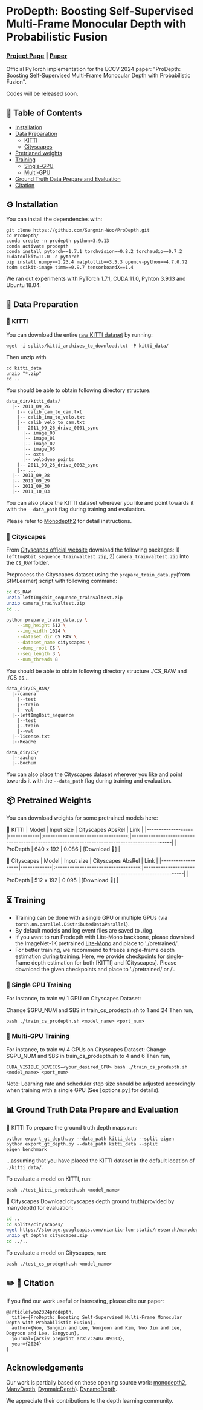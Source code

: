 # ProDepth: Boosting Self-Supervised Multi-Frame Monocular Depth with Probabilistic Fusion
### [Project Page](https://sungmin-woo.github.io/prodepth/) | [Paper](https://arxiv.org/pdf/2407.09303)

Official PyTorch implementation for the ECCV 2024 paper: "ProDepth: Boosting Self-Supervised Multi-Frame Monocular Depth with Probabilistic Fusion". 

Codes will be released soon.

## 👀 Table of Contents
- [Installation](#installation)
- [Data Preparation](#data-preparation)
  - [KITTI](#-KITTI)
  - [Cityscapes](#-Cityscapes)
- [Pretrianed weights](#-pretrained-weights)
- [Training](#training)
  - [Single-GPU](#-single-gpu-training)
  - [Multi-GPU](#-multi-gpu-training)
- [Ground Truth Data Prepare and Evaluation](#evaluation)
- [Citation](#citation)

## ⚙️ Installation
You can install the dependencies with:
```
git clone https://github.com/Sungmin-Woo/ProDepth.git
cd ProDepth/
conda create -n prodepth python=3.9.13
conda activate prodepth
conda install pytorch==1.7.1 torchvision==0.8.2 torchaudio==0.7.2 cudatoolkit=11.0 -c pytorch
pip install numpy==1.23.4 matplotlib==3.5.3 opencv-python==4.7.0.72 tqdm scikit-image timm==0.9.7 tensorboardX==1.4
```
We ran out experiments with PyTorch 1.7.1, CUDA 11.0, Pyhton 3.9.13 and Ubuntu 18.04.

## 💾 Data Preparation
### 🔹 KITTI

You can download the entire [raw KITTI dataset](http://www.cvlibs.net/datasets/kitti/raw_data.php) by running:
```shell
wget -i splits/kitti_archives_to_download.txt -P kitti_data/
```

Then unzip with
```shell
cd kitti_data
unzip "*.zip"
cd ..
```

You should be able to obtain following directory structure.
```
data_dir/kitti_data/
  |-- 2011_09_26
    |-- calib_cam_to_cam.txt
    |-- calib_imu_to_velo.txt
    |-- calib_velo_to_cam.txt
    |-- 2011_09_26_drive_0001_sync
      |-- image_00
      |-- image_01
      |-- image_02
      |-- image_03
      |-- oxts
      |-- velodyne_points
    |-- 2011_09_26_drive_0002_sync
    |-- ...
  |-- 2011_09_28
  |-- 2011_09_29
  |-- 2011_09_30
  |-- 2011_10_03
```

You can also place the KITTI dataset wherever you like and point towards it with the `--data_path` flag during training and evaluation.

Please refer to [Monodepth2](https://github.com/nianticlabs/monodepth2) for detail instructions.

### 🔹 Cityscapes

From [Cityscapes official website](https://www.cityscapes-dataset.com/) download the following packages: 1) `leftImg8bit_sequence_trainvaltest.zip`, 2) `camera_trainvaltest.zip` into the `CS_RAW` folder.

Preprocess the Cityscapes dataset using the `prepare_train_data.py`(from SfMLearner) script with following command:
```bash
cd CS_RAW
unzip leftImg8bit_sequence_trainvaltest.zip
unzip camera_trainvaltest.zip
cd ..

python prepare_train_data.py \
    --img_height 512 \
    --img_width 1024 \
    --dataset_dir CS_RAW \
    --dataset_name cityscapes \
    --dump_root CS \
    --seq_length 3 \
    --num_threads 8
```

You should be able to obtain following directory structure ./CS_RAW and ./CS as...
```
data_dir/CS_RAW/
  |--camera
    |--test
    |--train
    |--val
  |--leftImg8bit_sequence
    |--test
    |--train
    |--val
  |--license.txt
  |--ReadMe

data_dir/CS/
  |--aachen
  |--bochum
```

You can also place the Cityscapes dataset wherever you like and point towards it with the `--data_path` flag during training and evaluation.

## 📦 Pretrained Weights

You can download weights for some pretrained models here:

🔹 KITTI
| Model      | Input size  | Cityscapes AbsRel | Link                                                               |
|-------------------|-------------|:-----------------------------------:|----------------------------------------------------------------------------------------------|
| ProDepth          | 640 x 192   |      0.086         | [Download 🔗]           |

🔹 Cityscapes
| Model      | Input size  | Cityscapes AbsRel | Link                                                               |
|-------------------|-------------|:-----------------------------------:|----------------------------------------------------------------------------------------------|
| ProDepth          | 512 x 192   |      0.095         | [Download 🔗]           |


<!--
| CNN Backbone      | Input size  | Cityscapes AbsRel | Link                                                               |
|-------------------|-------------|:-----------------------------------:|----------------------------------------------------------------------------------------------|
| ResNet 18         | 640 x 192   |      0.104         | [Download 🔗](https://drive.google.com/file/d/1k3-7nki-v6k111wBZ-7pQNVU8QU7Nemx/view?usp=sharing)           |
-->

## ⏳ Training

- Training can be done with a single GPU or multiple GPUs (via `torch.nn.parallel.DistributedDataParallel`).
- By default models and log event files are saved to ./log.
- If you want to run Prodepth with Lite-Mono backbone, please download the ImageNet-1K pretrained [Lite-Mono](https://surfdrive.surf.nl/files/index.php/s/oil2ME6ymoLGDlL) and place to './pretrained/'.
- For better training, we recommend to freeze single-frame depth estimation during training. Here, we provide checkpoints for single-frame depth estimation for both [KITTI] and [Cityscapes]. Please download the given checkpoints and place to './pretrained/<CS> or <KIITI>/'.
  
### 🔹 Single GPU Training

For instance, to train w/ 1 GPU on Cityscapes Dataset:

Change $GPU_NUM and $BS in train_cs_prodepth.sh to 1 and 24
Then run,
```
bash ./train_cs_prodepth.sh <model_name> <port_num>
```

### 🔹 Multi-GPU Training

For instance, to train w/ 4 GPUs on Cityscapes Dataset:
Change $GPU_NUM and $BS in train_cs_prodepth.sh to 4 and 6
Then run,
```
CUDA_VISIBLE_DEVICES=<your_desired_GPU> bash ./train_cs_prodepth.sh <model_name> <port_num>
```
Note: Learning rate and scheduler step size should be adjusted accordingly when training with a single GPU (See [options.py] for details).

## 📊 Ground Truth Data Prepare and Evaluation

🔹 KITTI
To prepare the ground truth depth maps run:
```shell
python export_gt_depth.py --data_path kitti_data --split eigen
python export_gt_depth.py --data_path kitti_data --split eigen_benchmark
```

...assuming that you have placed the KITTI dataset in the default location of `./kitti_data/`.

To evaluate a model on KITTI, run:
```
bash ./test_kitti_prodepth.sh <model_name>
```


🔹 Cityscapes
Download cityscapes depth ground truth(provided by manydepth) for evaluation:
```bash
cd ..
cd splits/cityscapes/
wget https://storage.googleapis.com/niantic-lon-static/research/manydepth/gt_depths_cityscapes.zip
unzip gt_depths_cityscapes.zip
cd ../..
```
To evaluate a model on Cityscapes, run:
```
bash ./test_cs_prodepth.sh <model_name>
```

## ✏️ 📄 Citation
If you find our work useful or interesting, please cite our paper:

```
@article{woo2024prodepth,
  title={ProDepth: Boosting Self-Supervised Multi-Frame Monocular Depth with Probabilistic Fusion},
  author={Woo, Sungmin and Lee, Wonjoon and Kim, Woo Jin and Lee, Dogyoon and Lee, Sangyoun},
  journal={arXiv preprint arXiv:2407.09303},
  year={2024}
}
```

## Acknowledgements
Our work is partially based on these opening source work: [monodepth2](https://github.com/nianticlabs/monodepth2), [ManyDepth](https://github.com/nianticlabs/manydepth), [DynmaicDepth](https://github.com/AutoAILab/DynamicDepth)). [DynamoDepth](https://dynamo-depth.github.io/).

We appreciate their contributions to the depth learning community.
